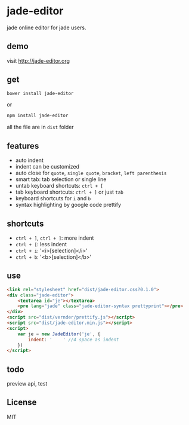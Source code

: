 # jade-editor
jade online editor for jade users.

## demo
visit <a href='http://jade-editor.org'>http://jade-editor.org</a>

## get
```bash
bower install jade-editor
```

or

```bash
npm install jade-editor
```

all the file are in <code>dist</code> folder

## features
- auto indent
- indent can be customized
- auto close for <code>quote</code>, <code>single quote</code>, <code>bracket</code>, <code>left parenthesis</code>
- smart tab: tab selection or single line
- untab keyboard shortcuts: <code>ctrl + [</code>
- tab keyboard shortcuts: <code>ctrl + ]</code> or just <code>tab</code>
- keyboard shortcuts for <code>i</code> and <code>b</code>
- syntax highlighting by google code prettify

## shortcuts
- <code>ctrl + ]</code>, <code>ctrl + ]</code>: more indent
- <code>ctrl + [</code>: less indent
- <code>ctrl + i</code>: '&lt;i>[selection]&lt;/i>'
- <code>ctrl + b</code>: '&lt;b>[selection]&lt;/b>'

## use
```html
<link rel="stylesheet" href="dist/jade-editor.css?0.1.0">
<div class="jade-editor">
    <textarea id="je"></textarea>
    <pre lang="jade" class="jade-editor-syntax prettyprint"></pre>
</div>
<script src="dist/vernder/prettify.js"></script>
<script src="dist/jade-editor.min.js"></script>
<script>
    var je = new JadeEditor('je', {
        indent: '    ' //4 space as indent
    })
</script>
```

## todo
preview api, test

## License
MIT
